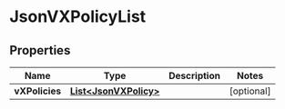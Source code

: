 
# JsonVXPolicyList

## Properties
Name | Type | Description | Notes
------------ | ------------- | ------------- | -------------
**vXPolicies** | [**List&lt;JsonVXPolicy&gt;**](JsonVXPolicy.md) |  |  [optional]




